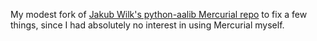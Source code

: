My modest fork of [Jakub Wilk's python-aalib Mercurial repo](https://bitbucket.org/jwilk/python-aalib) to fix a few things, since I had absolutely no interest in using Mercurial myself.